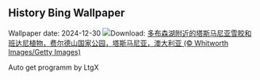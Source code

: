 ## History Bing Wallpaper
Wallpaper date: 2024-12-30
![](https://www.bing.com/th?id=OHR.MountFieldNP_ZH-CN6004420782_UHD.jpg&w=1000)Download: [多布森湖附近的塔斯马尼亚雪胶和班达尼植物，费尔德山国家公园，塔斯马尼亚，澳大利亚 (© Whitworth Images/Getty Images)](https://www.bing.com/th?id=OHR.MountFieldNP_ZH-CN6004420782_UHD.jpg)

Auto get programm by LtgX
